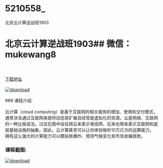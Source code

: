 # 5210558_
北京云计算逆战班1903
# 北京云计算逆战班1903## 微信：mukewang8
<br/></br>[下载地址](http://www.36tz.cn/article/5210558 "下载地址")
<br/></br>[![download](http://36tz.cn/muke_img/2020_02_1-118.png "下载地址")](http://www.36tz.cn/article/5210558 "下载地址")
<br/></br>### 课程介绍:<br/></br>云计算（cloud computing）是基于互联网的相关服务的增加、使用和交付模式，通常涉及通过互联网来提供动态易扩展且经常是虚拟化的资源。云是网络、互联网的一种比喻说法。过去在图中往往用云来表示电信网，后来也用来表示互联网和底层基础设施的抽象。因此，云计算甚至可以让你体验每秒10万亿次的运算能力，拥有这么强大的计算能力可以模拟核爆炸、预测气候变化和市场发展趋势。

### 课程截图:
[![download](http://36tz.cn/muke_img/2020_02_11-115.png "下载地址")](http://www.36tz.cn/article/5210558 "下载地址")
